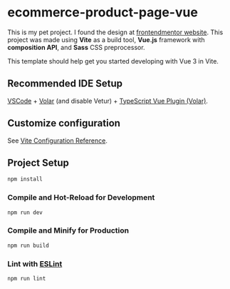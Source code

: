 # ecommerce-product-page-vue
This is my pet project. I found the design at [frontendmentor website](https://www.frontendmentor.io/challenges/ecommerce-product-page-UPsZ9MJp6). This project was made using **Vite** as a build tool, **Vue.js** framework with **composition API**, and **Sass** CSS preprocessor.


This template should help get you started developing with Vue 3 in Vite.

## Recommended IDE Setup

[VSCode](https://code.visualstudio.com/) + [Volar](https://marketplace.visualstudio.com/items?itemName=Vue.volar) (and disable Vetur) + [TypeScript Vue Plugin (Volar)](https://marketplace.visualstudio.com/items?itemName=Vue.vscode-typescript-vue-plugin).

## Customize configuration

See [Vite Configuration Reference](https://vitejs.dev/config/).

## Project Setup

```sh
npm install
```

### Compile and Hot-Reload for Development

```sh
npm run dev
```

### Compile and Minify for Production

```sh
npm run build
```

### Lint with [ESLint](https://eslint.org/)

```sh
npm run lint
```
